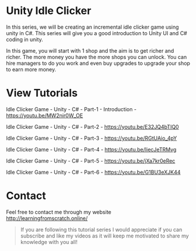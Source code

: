 # Unity Idle Clicker

In this series, we will be creating an incremental idle clicker game using unity in C#. This series will give you a good introduction to Unity UI and C# coding in unity. 

In this game, you will start with 1 shop and the aim is to get richer and richer. The more money you have the more shops you can unlock. You can hire managers to do you work and even buy upgrades to upgrade your shop to earn more money.

# View Tutorials

Idle Clicker Game - Unity - C# - Part-1 - Introduction - https://youtu.be/MW2nir0W_OE

Idle Clicker Game - Unity - C# - Part-2 - https://youtu.be/E32JQ4bTIQ0

Idle Clicker Game - Unity - C# - Part-3 - https://youtu.be/RGtUAio_4pY

Idle Clicker Game - Unity - C# - Part-4 - https://youtu.be/IiecJeTRMvg

Idle Clicker Game - Unity - C# - Part-5 - https://youtu.be/jXa7kr0eRec

Idle Clicker Game - Unity - C# - Part-6 - https://youtu.be/G1BU3eXJK44

# Contact
Feel free to contact me through my website http://learningfromscratch.online/
>If you are following this tutorial series I would appreciate if you can subscribe and like my videos as it will keep me motivated to share my knowledge with you all!
